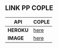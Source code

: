 ## LINK PP COPLE


| API | COPLE |
|--------|--------|
| **HEROKU** |[here](https://leyscoders-api.herokuapp.com/api/ppcouple?apikey=IkyOgiwara) |
| **IMAGE** |[here](https://github.com/DuckyTeam/heroku-buildpack-imagemagick) |


